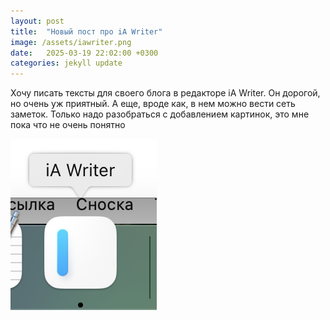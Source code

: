 ```yaml
---
layout: post
title:  "Новый пост про iA Writer"
image: /assets/iawriter.png
date:   2025-03-19 22:02:00 +0300
categories: jekyll update
---
```


Хочу писать тексты для своего блога в редакторе iA Writer. Он дорогой, но очень уж приятный. А еще, вроде как, в нем можно вести сеть заметок. Только надо разобраться с добавлением картинок, это мне пока что не очень понятно

![iA Writer](/assets/iawriter.png)
